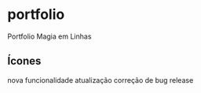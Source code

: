 # portfolio

Portfolio Magia em Linhas

## Ícones

nova funcionalidade
atualização
correção de bug
release
